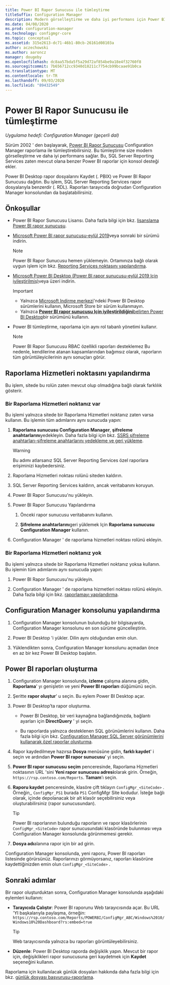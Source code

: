 ```yaml
---
title: Power BI Rapor Sunucusu ile tümleştirme
titleSuffix: Configuration Manager
description: Modern görselleştirme ve daha iyi performans için Power BI Rapor Sunucusu Configuration Manager raporlama ile tümleştirin.
ms.date: 04/08/2020
ms.prod: configuration-manager
ms.technology: configmgr-core
ms.topic: conceptual
ms.assetid: 315e2613-dc71-46b1-80cb-26161d08103a
author: aczechowski
ms.author: aaroncz
manager: dougeby
ms.openlocfilehash: dc8aa57bda5f5a29d72af854be9a18e4f32760f8
ms.sourcegitcommit: 7b656712cc9340d18211c7754cb99bcaae91b0ca
ms.translationtype: MT
ms.contentlocale: tr-TR
ms.lasthandoff: 09/03/2020
ms.locfileid: "89432549"
---
```

# <a name="integrate-with-power-bi-report-server"></a>Power BI Rapor Sunucusu ile tümleştirme

*Uygulama hedefi: Configuration Manager (geçerli dal)*

<!--3721603-->

Sürüm 2002 ' den başlayarak, [Power BI Rapor Sunucusu](/power-bi/report-server/get-started) Configuration Manager raporlama ile tümleştirebilirsiniz. Bu tümleştirme size modern görselleştirme ve daha iyi performans sağlar. Bu, SQL Server Reporting Services zaten mevcut olana benzer Power BI raporlar için konsol desteği ekler.

Power BI Desktop rapor dosyalarını Kaydet (. PBIX) ve Power BI Rapor Sunucusu dağıtın. Bu işlem, SQL Server Reporting Services rapor dosyalarıyla benzerdir (. RDL). Raporları tarayıcıda doğrudan Configuration Manager konsolundan da başlatabilirsiniz.

## <a name="prerequisites"></a>Önkoşullar

- Power BI Rapor Sunucusu Lisansı. Daha fazla bilgi için bkz. [lisanslama Power BI rapor sunucusu](/power-bi/report-server/get-started#licensing-power-bi-report-server).

- [Microsoft Power BI rapor sunucusu-eylül 2019](https://www.microsoft.com/download/details.aspx?id=57270)veya sonraki bir sürümü indirin.

    > [!NOTE]
    > Power BI Rapor Sunucusu hemen yüklemeyin. Ortamınıza bağlı olarak uygun işlem için bkz. [Reporting Services noktasını yapılandırma](#configure-the-reporting-services-point).

- [Microsoft Power BI Desktop (Power BI rapor sunucusu-eylül 2019 Için iyileştirilmiş)](https://www.microsoft.com/download/details.aspx?id=57271)veya üzeri indirin.

    > [!IMPORTANT]
    > - Yalnızca [Microsoft Indirme merkezi](https://www.microsoft.com/download/)'ndeki Power BI Desktop sürümlerini kullanın, Microsoft Store bir sürüm kullanmayın.
    > - Yalnızca [ **Power BI rapor sunucusu Için iyileştirildiğini**belirten Power BI Desktop](/power-bi/report-server/install-powerbi-desktop)bir sürümünü kullanın.

- Power BI tümleştirme, raporlama için aynı rol tabanlı yönetimi kullanır.
    > [!NOTE]
    > Power BI Rapor Sunucusu RBAC özellikli raporları desteklemez Bu nedenle, kendilerine atanan kapsamlarından bağımsız olarak, raporların tüm görüntüleyicilerinin aynı sonuçları görür.

## <a name="configure-the-reporting-services-point"></a>Raporlama Hizmetleri noktasını yapılandırma

Bu işlem, sitede bu rolün zaten mevcut olup olmadığına bağlı olarak farklılık gösterir.

### <a name="you-have-a-reporting-services-point"></a>Bir Raporlama Hizmetleri noktanız var

Bu işlemi yalnızca sitede bir Raporlama Hizmetleri noktanız zaten varsa kullanın. Bu işlemin tüm adımlarını aynı sunucuda yapın:

1. **Raporlama sunucusu Configuration Manager**, **şifreleme anahtarlarını**yedekleyin. Daha fazla bilgi için bkz. [SSRS şifreleme anahtarları-şifreleme anahtarlarını yedekleme ve geri yükleme](/sql/reporting-services/install-windows/ssrs-encryption-keys-back-up-and-restore-encryption-keys).

    > [!WARNING]
    > Bu adımı atlarsanız SQL Server Reporting Services özel raporlara erişiminizi kaybedersiniz.

1. Raporlama Hizmetleri noktası rolünü siteden kaldırın.

1. SQL Server Reporting Services kaldırın, ancak veritabanını koruyun.

1. Power BI Rapor Sunucusu'nu yükleyin.

1. Power BI Rapor Sunucusu Yapılandırma

    1. Önceki rapor sunucusu veritabanını kullanın.

    1. **Şifreleme anahtarlarını**geri yüklemek Için **Raporlama sunucusu Configuration Manager** kullanın.

1. Configuration Manager ' de raporlama hizmetleri noktası rolünü ekleyin.

### <a name="you-dont-have-a-reporting-services-point"></a>Bir Raporlama Hizmetleri noktanız yok

Bu işlemi yalnızca sitede bir Raporlama Hizmetleri noktanız yoksa kullanın. Bu işlemin tüm adımlarını aynı sunucuda yapın:

1. Power BI Rapor Sunucusu'nu yükleyin.

2. Configuration Manager ' de raporlama hizmetleri noktası rolünü ekleyin. Daha fazla bilgi için bkz. [raporlamayı yapılandırma](configuring-reporting.md).

## <a name="configure-the-configuration-manager-console"></a>Configuration Manager konsolunu yapılandırma

1. Configuration Manager konsolunun bulunduğu bir bilgisayarda, Configuration Manager konsolunu en son sürüme güncelleştirin.

1. Power BI Desktop 'i yükler. Dilin aynı olduğundan emin olun.

1. Yüklendikten sonra, Configuration Manager konsolunu açmadan önce en az bir kez Power BI Desktop başlatın.

## <a name="create-power-bi-reports"></a>Power BI raporları oluşturma

1. Configuration Manager konsolunda, **izleme** çalışma alanına gidin, **Raporlama**' yı genişletin ve yeni **Power BI raporları** düğümünü seçin.

1. Şeritte **rapor oluştur**' u seçin. Bu eylem Power BI Desktop açar.

1. Power BI Desktop’ta rapor oluşturma.

    - Power BI Desktop, bir veri kaynağına bağlandığınızda, bağlantı ayarları için **DirectQuery** ' yi seçin.

    - Bu raporlarda yalnızca desteklenen SQL görünümlerini kullanın. Daha fazla bilgi için bkz. [Configuration Manager SQL Server görünümlerini kullanarak özel raporlar oluşturma](../../../develop/core/understand/sqlviews/create-custom-reports-using-sql-server-views.md).

1. Rapor kaydedilmeye hazırsa **Dosya** menüsüne gidin, **farklı kaydet**' i seçin ve ardından **Power BI rapor sunucusu**' yi seçin.

1. **Power BI rapor sunucusu seçim** penceresinde, Raporlama Hizmetleri noktasının URL 'sini **Yeni rapor sunucusu adresi**olarak girin. Örneğin, `https://rsp.contoso.com/Reports`. **Tamam**’ı seçin.

1. **Raporu kaydet** penceresinde, klasöre çift tıklayın `ConfigMgr_<SiteCode>` . Örneğin,, `ConfigMgr_PS1` burada `PS1` ConfigMgr Site kodudur. İsteğe bağlı olarak, içinde depolanacak bir alt klasör seçebilirsiniz veya oluşturabilirsiniz (rapor sunucusundan).
    > [!TIP]
    > Power BI raporlarının bulunduğu raporların ve rapor klasörlerinin `ConfigMgr_<SiteCode>` rapor sunucusundaki klasöründe bulunması veya Configuration Manager konsolunda görünmemesi gerekir.

1. **Dosya adı**alanına rapor için bir ad girin.

Configuration Manager konsolunda, yeni raporu, Power BI raporları listesinde görürsünüz. Raporlarınızı görmüyorsanız, raporları klasörüne kaydettiğinizden emin olun `ConfigMgr_<SiteCode>` .

## <a name="next-steps"></a>Sonraki adımlar

Bir rapor oluşturduktan sonra, Configuration Manager konsolunda aşağıdaki eylemleri kullanın:

- **Tarayıcıda Çalıştır**: Power BI raporunu Web tarayıcısında açar. Bu URL 'YI başkalarıyla paylaşma, örneğin: `https://rsp.contoso.com/Reports/POWERBI/ConfigMgr_ABC/Windows%2010/Windows10%20Dashboard?rs:embed=true`

    > [!TIP]
    > Web tarayıcısında yalnızca bu raporları görüntüleyebilirsiniz.

- **Düzenle**: Power BI Desktop raporda değişiklik yapın. Mevcut bir rapor için, değişiklikleri rapor sunucusuna geri kaydetmek için **Kaydet** seçeneğini kullanın.

Raporlama için kullanılacak günlük dosyaları hakkında daha fazla bilgi için bkz. [günlük dosyası başvurusu-raporlama](../../plan-design/hierarchy/log-files.md#BKMK_ReportLog).

